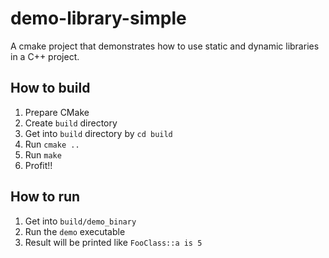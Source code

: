 # demo-library-simple

A cmake project that demonstrates how to use static and dynamic libraries in a C++ project.

## How to build
1. Prepare CMake
2. Create `build` directory
3. Get into `build` directory by `cd build`
4. Run `cmake ..`
5. Run `make`
6. Profit!!

## How to run
1. Get into `build/demo_binary`
2. Run the `demo` executable
3. Result will be printed like `FooClass::a is 5`


